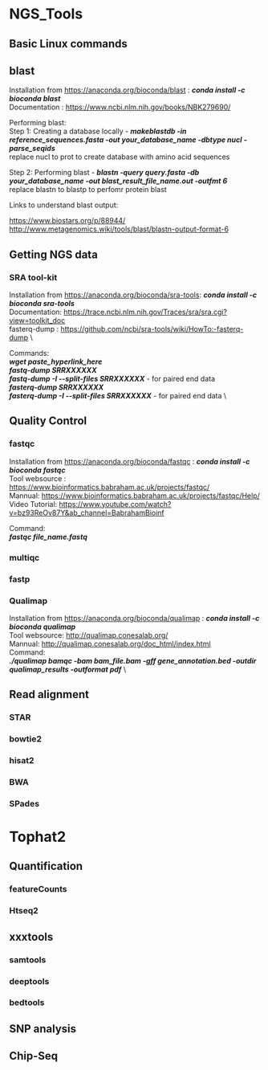 # NGS_Tools

## Basic Linux commands

## blast

Installation from https://anaconda.org/bioconda/blast : ***conda install -c bioconda blast*** \
Documentation : https://www.ncbi.nlm.nih.gov/books/NBK279690/ 
>
Performing blast: \
Step 1: Creating a database locally - ***makeblastdb -in reference_sequences.fasta -out your_database_name -dbtype nucl -parse_seqids*** \
replace nucl to prot to create database with amino acid sequences 
>
Step 2: Performing blast - ***blastn -query query.fasta -db your_database_name -out blast_result_file_name.out -outfmt 6*** \
replace blastn to blastp to perfomr protein blast 
>
Links to understand blast output:
>
https://www.biostars.org/p/88944/  
http://www.metagenomics.wiki/tools/blast/blastn-output-format-6

## Getting NGS data

### SRA tool-kit

Installation from https://anaconda.org/bioconda/sra-tools: ***conda install -c bioconda sra-tools*** \
Documentation: https://trace.ncbi.nlm.nih.gov/Traces/sra/sra.cgi?view=toolkit_doc \
fasterq-dump : https://github.com/ncbi/sra-tools/wiki/HowTo:-fasterq-dump \
>
Commands: \
***wget paste_hyperlink_here*** \
***fastq-dump SRRXXXXXX*** \
***fastq-dump -I --split-files SRRXXXXXX*** - for paired end data \
***fasterq-dump SRRXXXXXX*** \
***fasterq-dump -I --split-files SRRXXXXXX*** - for paired end data \





## Quality Control
### fastqc
>
Installation from https://anaconda.org/bioconda/fastqc : ***conda install -c bioconda fastqc*** \
Tool websource : https://www.bioinformatics.babraham.ac.uk/projects/fastqc/ \
Mannual: https://www.bioinformatics.babraham.ac.uk/projects/fastqc/Help/ \
Video Tutorial: https://www.youtube.com/watch?v=bz93ReOv87Y&ab_channel=BabrahamBioinf 
>
Command: \
***fastqc file_name.fastq*** 
>
### multiqc
### fastp
### Qualimap
>
Installation from https://anaconda.org/bioconda/qualimap : ***conda install -c bioconda qualimap*** \
Tool websource: http://qualimap.conesalab.org/ \
Mannual: http://qualimap.conesalab.org/doc_html/index.html \
Command:\
***./qualimap bamqc -bam bam_file.bam -gff gene_annotation.bed -outdir qualimap_results -outformat pdf*** \




## Read alignment

### STAR
### bowtie2
### hisat2
### BWA
### SPades
# Tophat2

## Quantification
### featureCounts
### Htseq2


## xxxtools
### samtools
### deeptools
### bedtools


## SNP analysis

## Chip-Seq






